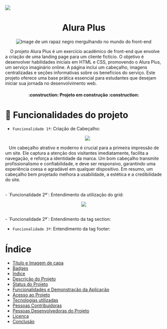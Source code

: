 <img src="https://img.shields.io/badge/Status%20-%20Em%20desenvolvimento%20-%20purple">

# <h1 align="center">Alura Plus </h1>

<p align = "center">
<img src="https://github.com/user-attachments/assets/5f58059f-3262-4026-afba-2b9df38f8baf" alt="Image de um rapaz negro mergulhando no mundo do front-end">
</p>

&nbsp;&nbsp;&nbsp;&nbsp;O projeto Alura Plus é um exercício acadêmico de front-end que envolve a criação de uma landing page para um cliente fictício. O objetivo é desenvolver habilidades iniciais em HTML e CSS, promovendo o Alura Plus, um serviço imaginário online. A página inclui um cabeçalho, imagens centralizadas e seções informativas sobre os benefícios do serviço. Este projeto oferece uma base prática essencial para estudantes que desejam iniciar sua jornada no desenvolvimento web.

<h4 align="center"> 
    :construction:  Projeto em construção  :construction:
</h4>

# :hammer: Funcionalidades do projeto

- `Funcionalidade 1ª`: Criação de Cabeçalho:
  
  <p align = "center">
     <img src ="https://github.com/user-attachments/assets/31806505-98f5-4efe-a680-311308354f77">
  </p>
 
&nbsp;&nbsp;&nbsp;Um cabeçalho atrativo e moderno é crucial para a primeira impressão de um site. Ele captura a atenção dos visitantes imediatamente, facilita a navegação, e reforça a identidade da marca. Um bom cabeçalho transmite profissionalismo e confiabilidade, e deve ser responsivo, garantindo uma experiência coesa e agradável em qualquer dispositivo. Em resumo, um cabeçalho bem projetado melhora a usabilidade, a estética e a credibilidade do site.
 
  <br>
- `Funcionalidade 2ª`: Entendimento da utilização do grid:
<p align="center">
    <img src="https://github.com/user-attachments/assets/d1eb17a3-5b12-48a1-a38c-e1c350c07a7b">
</p>
<br>
- `Funcionalidade 2ª`: Entendimento da tag section:
  
- `Funcionalidade 3ª`: Entendimento da tag footer:
  



# Índice 

* [Título e Imagem de capa](#Título-e-Imagem-de-capa)
* [Badges](#badges)
* [Índice](#índice)
* [Descrição do Projeto](#descrição-do-projeto)
* [Status do Projeto](#status-do-Projeto)
* [Funcionalidades e Demonstração da Aplicação](#funcionalidades-e-demonstração-da-aplicação)
* [Acesso ao Projeto](#acesso-ao-projeto)
* [Tecnologias utilizadas](#tecnologias-utilizadas)
* [Pessoas Contribuidoras](#pessoas-contribuidoras)
* [Pessoas Desenvolvedoras do Projeto](#pessoas-desenvolvedoras)
* [Licença](#licença)
* [Conclusão](#conclusão)
